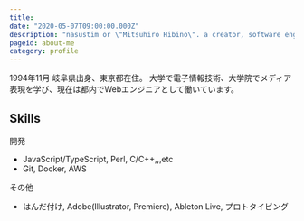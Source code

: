 ```yaml
---
title: 
date: "2020-05-07T09:00:00.000Z"
description: "nasustim or \"Mitsuhiro Hibino\". a creator, software engineer"
pageid: about-me
category: profile
---
```



1994年11月 岐阜県出身、東京都在住。
大学で電子情報技術、大学院でメディア表現を学び、現在は都内でWebエンジニアとして働いています。

## Skills

開発

- JavaScript/TypeScript, Perl, C/C++,,,etc
- Git, Docker, AWS

その他

- はんだ付け, Adobe(Illustrator, Premiere), Ableton Live, プロトタイピング